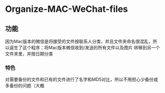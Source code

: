 # Organize-MAC-WeChat-files

## 功能

因为Mac版本的微信是将接受的文件按联系人分类，并且文件夹命名很混乱，所以诞生了这个程序：将Mac版本微信收到/发送的所有文件以及图片 转移到另一个文件夹里，并按日期分类

### 特色

对需要备份的文件和已有的文件进行了名字和MD5对比，所以不用担心少备份或多备份的问题（大概